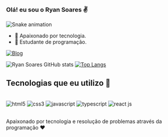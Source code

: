 ### Olá! eu sou o Ryan Soares ✌️

![Snake animation](https://github.com/RyanSoares7/RyanSoares7/blob/output/github-contribution-grid-snake.svg)

- 🔭 Apaixonado por tecnologia.
- 🌱 Estudante de programação.


[![Blog](https://img.shields.io/badge/LinkedIn-0077B5?style=for-the-badge&logo=linkedin&logoColor=white)](https://br.linkedin.com/)

![Ryan Soares GitHub stats](https://github-readme-stats.vercel.app/api?username=RyanSoares7&show_icons=true&theme=chartreuse-dark)
[![Top Langs](https://github-readme-stats.vercel.app/api/top-langs/?username=RyanSoares7&hide_progress=true)](https://github.com/anuraghazra/github-readme-stats)

## Tecnologias que eu utilizo 🚀

<div style="inline_block"><br/>
  <img align="center" src="https://img.shields.io/badge/HTML5-E34F26?style=for-the-badge&logo=html5&logoColor=white" alt="html5"/>
  <img align="center" src="https://img.shields.io/badge/CSS3-1572B6?style=for-the-badge&logo=css3&logoColor=white" alt="css3"/>
  <img align="center" src="https://img.shields.io/badge/JavaScript-323330?style=for-the-badge&logo=javascript&logoColor=F7DF1E" alt="javascript"/>
  <img align="center" src="https://img.shields.io/badge/TypeScript-007ACC?style=for-the-badge&logo=typescript&logoColor=white" alt="typescript"/>
  <img align="center" src="https://img.shields.io/badge/React-20232A?style=for-the-badge&logo=react&logoColor=61DAFB" alt="react js"/>
</div><br/>

Apaixonado por tecnologia e resolução de problemas através da programação ❤️




